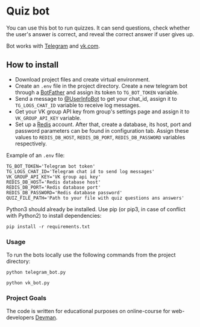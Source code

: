 # Quiz bot

You can use this bot to run quizzes. It can send questions, check whether the user's answer is correct, and reveal the correct answer if user gives up. 

Bot works with [Telegram](https://telegram.org/) and [vk.com](https://vk.com/).

## How to install
- Download project files and create virtual environment.
- Create an `.env` file in the project directory. Create a new telegram bot through a [BotFather](https://telegram.me/BotFather) and assign its token to `TG_BOT_TOKEN` variable.
- Send a message to [@UserInfoBot](https://t.me/userinfobot) to get your chat_id, assign it to `TG_LOGS_CHAT_ID` variable to receive log messages.
- Get your VK group API key from group's settings page and assign it to `VK_GROUP_API_KEY` variable.
- Set up a [Redis](https://redis.com/) account. After that, create a database, its host, port and password parameters can be found in configuration tab. Assign these values to `REDIS_DB_HOST`, `REDIS_DB_PORT`, `REDIS_DB_PASSWORD` variables respectively.

Example of an `.env` file:
```
TG_BOT_TOKEN='Telegram bot token'
TG_LOGS_CHAT_ID='Telegram chat id to send log messages'
VK_GROUP_API_KEY='VK group api key'
REDIS_DB_HOST='Redis database host'
REDIS_DB_PORT='Redis database port'
REDIS_DB_PASSWORD='Redis database password'
QUIZ_FILE_PATH='Path to your file with quiz questions ans answers'
```

Python3 should already be installed. Use pip (or pip3, in case of conflict with Python2) to install dependencies:
```
pip install -r requirements.txt
```

### Usage

To run the bots locally use the following commands from the project directory:
```
python telegram_bot.py
```
```
python vk_bot.py
```

### Project Goals

The code is written for educational purposes on online-course for web-developers [Devman](https://dvmn.org).